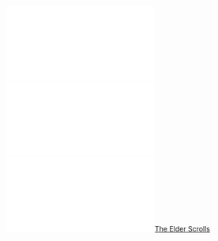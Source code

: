 
![](Notatki/Semestr%203/Język%20angielski%20-%20C1.1/Ćwiczenia/Portfolio/C1.1%20Portfolio_Instruction.pdf)
![](Notatki/Semestr%203/Język%20angielski%20-%20C1.1/Ćwiczenia/Portfolio/C1.1%20Portfolio_Language%20analysis.pdf)
![](Notatki/Semestr%203/Język%20angielski%20-%20C1.1/Ćwiczenia/Portfolio/C1.1%20Portfolio_rubrics.pdf)[The Elder Scrolls](Notatki/Semestr%203/Język%20angielski%20-%20C1.1/Ćwiczenia/Portfolio/The%20Elder%20Scrolls/The%20Elder%20Scrolls.md)
